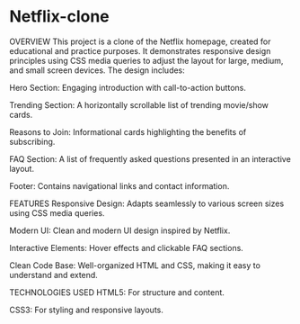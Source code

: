 # Netflix-clone

OVERVIEW
This project is a clone of the Netflix homepage, created for educational and practice purposes. It demonstrates responsive design principles using CSS media queries to adjust the layout for large, medium, and small screen devices. The design includes:

Hero Section: Engaging introduction with call-to-action buttons.

Trending Section: A horizontally scrollable list of trending movie/show cards.

Reasons to Join: Informational cards highlighting the benefits of subscribing.

FAQ Section: A list of frequently asked questions presented in an interactive layout.

Footer: Contains navigational links and contact information.

FEATURES
Responsive Design: Adapts seamlessly to various screen sizes using CSS media queries.

Modern UI: Clean and modern UI design inspired by Netflix.

Interactive Elements: Hover effects and clickable FAQ sections.

Clean Code Base: Well-organized HTML and CSS, making it easy to understand and extend.


TECHNOLOGIES USED
HTML5: For structure and content.

CSS3: For styling and responsive layouts.


